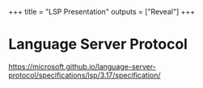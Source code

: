 +++
title = "LSP Presentation"
outputs = ["Reveal"]
+++

# Language Server Protocol

https://microsoft.github.io/language-server-protocol/specifications/lsp/3.17/specification/
